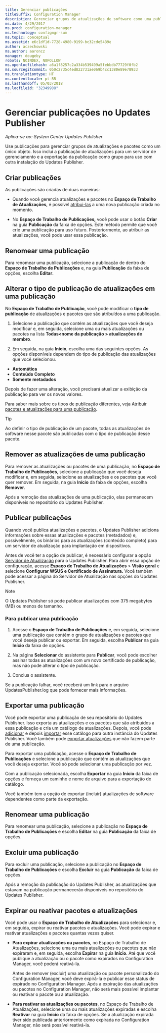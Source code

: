 ```yaml
---
title: Gerenciar publicações
titleSuffix: Configuration Manager
description: Gerenciar grupos de atualizações de software como uma publicação com o System Center Updates Publisher
ms.date: 4/29/2017
ms.prod: configuration-manager
ms.technology: configmgr-sum
ms.topic: conceptual
ms.assetid: e6c1df1d-7728-4980-9199-bc32cde5439e
author: aczechowski
ms.author: aaroncz
manager: dougeby
robots: NOINDEX, NOFOLLOW
ms.openlocfilehash: a6a1f8257c2a334b539499a5febbdb77729f0fb2
ms.sourcegitcommit: 0b0c2735c4ed822731ae069b4cc1380e89e78933
ms.translationtype: HT
ms.contentlocale: pt-BR
ms.lasthandoff: 05/03/2018
ms.locfileid: "32349908"
---
```

# <a name="manage-publications-in-updates-publisher"></a>Gerenciar publicações no Updates Publisher

*Aplica-se ao: System Center Updates Publisher*

Use publicações para gerenciar grupos de atualizações e pacotes como um único objeto. Isso inclui a publicação de atualizações para um servidor de gerenciamento e a exportação da publicação como grupo para uso com outra instalação do Updates Publisher.

## <a name="create-publications"></a>Criar publicações
As publicações são criadas de duas maneiras:

-   Quando você gerencia atualizações e pacotes no **Espaço de Trabalho de Atualizações**, é possível [atribui-las](/sccm/sum/tools/manage-updates-with-updates-publisher#assign-updates-and-bundles-to-a-publication) a uma nova publicação criada no momento.

-   No **Espaço de Trabalho de Publicações,** você pode usar o botão **Criar** na guia **Publicação** da faixa de opções. Este método permite que você crie uma publicação para uso futuro. Posteriormente, ao atribuir as atualizações, você pode usar essa publicação.

## <a name="rename-a-publication"></a>Renomear uma publicação
Para renomear uma publicação, selecione a publicação de dentro do **Espaço de Trabalho de Publicações** e, na guia **Publicação** da faixa de opções, escolha **Editar**.

## <a name="change-the-publication-type-of-updates-in-a-publication"></a>Alterar o tipo de publicação de atualizações em uma publicação
No **Espaço de Trabalho de Publicação**, você pode modificar o **tipo de publicação** de atualizações e pacotes que são atribuídos a uma publicação.

1. Selecione a publicação que contém as atualizações que você deseja modificar e, em seguida, selecione uma ou mais atualizações ou pacotes na lista **Todas&lt;nome da publicação > atualizações de membro**.

2. Em seguida, na guia **Início**, escolha uma das seguintes opções. As opções disponíveis dependem do tipo de publicação das atualizações que você selecionou.

  -   **Automática**
  -   **Conteúdo Completo**
  -   **Somente metadados**

Depois de fazer uma alteração, você precisará atualizar a exibição da publicação para ver os novos valores.

Para saber mais sobre os tipos de publicação diferentes, veja [Atribuir pacotes e atualizações para uma publicação](/sccm/sum/tools/manage-updates-with-updates-publisher#assign-updates-and-bundles-to-a-publication).

> [!TIP]    
> Ao definir o tipo de publicação de um pacote, todas as atualizações de software nesse pacote são publicadas com o tipo de publicação desse pacote.

## <a name="remove-updates-from-a-publication"></a>Remover as atualizações de uma publicação
Para remover as atualizações ou pacotes de uma publicação, no **Espaço de Trabalho de Publicações**, selecione a publicação que você deseja modificar e, em seguida, selecione as atualizações e os pacotes que você quer remover. Em seguida, na guia **Início** da faixa de opções, escolha **Remover**.

Após a remoção das atualizações de uma publicação, elas permanecem disponíveis no repositório do Updates Publisher.

## <a name="publish-publications"></a>Publicar publicações
Quando você publica atualizações e pacotes, o Updates Publisher adiciona informações sobre essas atualizações e pacotes (metadados) e, possivelmente, os binários para as atualizações (conteúdo completo) para um servidor de atualização para implantação em dispositivos.

Antes de você ter a opção de publicar, é necessário configurar a opção [Servidor de Atualização](/sccm/sum/tools/updates-publisher-options#update-server) para o Updates Publisher. Para abrir essa opção de configuração, acesse **Espaço de Trabalho de Atualizações** &gt; **Visão geral** e selecione **Configurar WSUS e Certificado de Assinatura.** Você também pode acessar a página do Servidor de Atualização nas opções do Updates Publisher.

> [!NOTE]   
> O Updates Publisher só pode publicar atualizações com 375 megabytes (MB) ou menos de tamanho.

### <a name="to-publish-a-publication"></a>Para publicar uma publicação

1.  Acesse o **Espaço de Trabalho de Publicações** e, em seguida, selecione uma publicação que contém o grupo de atualizações e pacotes que você deseja publicar ou exportar. Em seguida, escolha **Publicar** na guia **Início** da faixa de opções.

2.  Na página **Selecionar** do assistente para **Publicar**, você pode escolher assinar todas as atualizações com um novo certificado de publicação, mas não pode alterar o tipo de publicação.

3.  Conclua o assistente.

  Se a publicação falhar, você receberá um link para o arquivo UpdatesPublisher.log que pode fornecer mais informações.

## <a name="export-a-publication"></a>Exportar uma publicação
Você pode exportar uma publicação de seu repositório do Updates Publisher. Isso exporta as atualizações e os pacotes que são atribuídos a essa publicação e cria um catálogo de atualizações. Depois, você pode [adicionar](/sccm/sum/tools/updates-publisher-catalogs#add-software-update-catalogs) e depois [importar](/sccm/sum/tools/updates-publisher-catalogs#mport-updates) esse catálogo para outra instância do Updates Publisher. Você também pode [exportar atualizações](/sccm/sum/tools/manage-updates-with-updates-publisher#export-updates) que não fazem parte de uma publicação.

Para exportar uma publicação, acesse o **Espaço de Trabalho de Publicações** e selecione a publicação que contém as atualizações que você deseja exportar. Você só pode selecionar uma publicação por vez.

Com a publicação selecionada, escolha **Exportar** na guia **Início** da faixa de opções e forneça um caminho e nome de arquivo para a exportação do catálogo.

Você também tem a opção de exportar (incluir) atualizações de software dependentes como parte da exportação.

## <a name="rename-a-publication"></a>Renomear uma publicação
Para renomear uma publicação, selecione a publicação no **Espaço de Trabalho de Publicações** e escolha **Editar** na guia **Publicação** da faixa de opções.

## <a name="delete-a-publication"></a>Excluir uma publicação
Para excluir uma publicação, selecione a publicação no **Espaço de Trabalho de Publicações** e escolha **Excluir** na guia **Publicação** da faixa de opções.

Após a remoção da publicação do Updates Publisher, as atualizações que estavam na publicação permanecerão disponíveis no repositório do Updates Publisher.

## <a name="expire-or-reactivate-updates-and-bundles"></a>Expirar ou reativar pacotes e atualizações
Você pode usar o **Espaço de Trabalho de Atualizações** para selecionar e, em seguida, expirar ou reativar pacotes e atualizações. Você pode expirar e reativar atualizações e pacotes quantas vezes quiser.

-   **Para expirar atualizações ou pacotes**, no Espaço de Trabalho de Atualizações, selecione uma ou mais atualizações ou pacotes que não expiraram e, em seguida, escolha **Expirar** na guia **Início**. Até que você publique a atualização ou o pacote como expirados no Configuration Manager, você poderá reativá-la.

    Antes de remover (excluir) uma atualização ou pacote personalizado do Configuration Manager, você deve expirá-la e publicar esse status de expirado no Configuration Manager. Após a expiração das atualizações ou pacotes no Configuration Manager, não será mais possível implantar ou reativar o pacote ou a atualização.

-   **Para reativar as atualizações ou pacotes**, no Espaço de Trabalho de Atualizações, selecione uma ou mais atualizações expiradas e escolha **Reativar** na guia **Início** da faixa de opções. Se a atualização expirada tiver sido publicada anteriormente como expirada no Configuration Manager, não será possível reativá-la.
